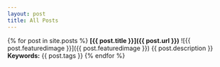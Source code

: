 ```yaml
---
layout: post
title: All Posts
---
```


{% for post in site.posts %}
**[{{ post.title }}]({{ post.url }})**
![{{ post.featuredimage }}]({{ post.featuredimage }})
{{ post.description }}
**Keywords:** {{ post.tags }}
{% endfor %}
